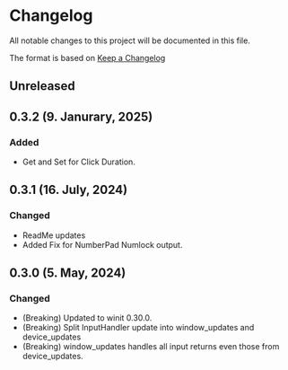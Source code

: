 # Changelog

All notable changes to this project will be documented in this file.

The format is based on [Keep a Changelog](https://keepachangelog.com/en/1.0.0/)
## Unreleased

## 0.3.2 (9. Janurary, 2025)
### Added
- Get and Set for Click Duration.

## 0.3.1 (16. July, 2024)
### Changed
- ReadMe updates
- Added Fix for NumberPad Numlock output.

## 0.3.0 (5. May, 2024)
### Changed
- (Breaking) Updated to winit 0.30.0.
- (Breaking) Split InputHandler update into window_updates and device_updates
- (Breaking) window_updates handles all input returns even those from device_updates.

